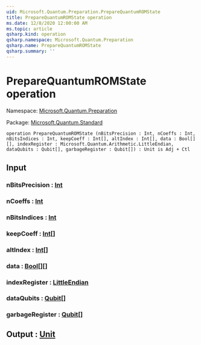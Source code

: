 ```yaml
---
uid: Microsoft.Quantum.Preparation.PrepareQuantumROMState
title: PrepareQuantumROMState operation
ms.date: 12/8/2020 12:00:00 AM
ms.topic: article
qsharp.kind: operation
qsharp.namespace: Microsoft.Quantum.Preparation
qsharp.name: PrepareQuantumROMState
qsharp.summary: ''
---
```


# PrepareQuantumROMState operation

Namespace: [Microsoft.Quantum.Preparation](xref:Microsoft.Quantum.Preparation)

Package: [Microsoft.Quantum.Standard](https://nuget.org/packages/Microsoft.Quantum.Standard)




```qsharp
operation PrepareQuantumROMState (nBitsPrecision : Int, nCoeffs : Int, nBitsIndices : Int, keepCoeff : Int[], altIndex : Int[], data : Bool[][], indexRegister : Microsoft.Quantum.Arithmetic.LittleEndian, dataQubits : Qubit[], garbageRegister : Qubit[]) : Unit is Adj + Ctl
```


## Input

### nBitsPrecision : [Int](xref:microsoft.quantum.lang-ref.int)




### nCoeffs : [Int](xref:microsoft.quantum.lang-ref.int)




### nBitsIndices : [Int](xref:microsoft.quantum.lang-ref.int)




### keepCoeff : [Int](xref:microsoft.quantum.lang-ref.int)[]




### altIndex : [Int](xref:microsoft.quantum.lang-ref.int)[]




### data : [Bool](xref:microsoft.quantum.lang-ref.bool)[][]




### indexRegister : [LittleEndian](xref:Microsoft.Quantum.Arithmetic.LittleEndian)




### dataQubits : [Qubit](xref:microsoft.quantum.lang-ref.qubit)[]




### garbageRegister : [Qubit](xref:microsoft.quantum.lang-ref.qubit)[]





## Output : [Unit](xref:microsoft.quantum.lang-ref.unit)

